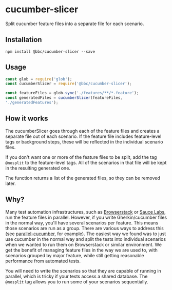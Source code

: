 # cucumber-slicer
Split cucumber feature files into a separate file for each scenario.

## Installation

``` shell
npm install @bbc/cucumber-slicer --save
```

## Usage

``` javascript
const glob = require('glob');
const cucumberSlicer = require('@bbc/cucumber-slicer');

const featureFiles = glob.sync('./features/**/*.feature');
const generatedFiles = cucumberSlicer(featureFiles,
'./generatedFeatures');

```

## How it works

The cucumberSlicer goes through each of the feature files and creates
a separate file out of each scenario. If the feature file includes
feature-level tags or background steps, these will be reflected in the
individual scenario files.

If you don't want one or more of the feature files to be split, add
the tag `@nosplit` to the feature-level tags. All of the scenarios in
that file will be kept in the resulting generated one.

The function returns a list of the generated files, so they can be
removed later.

## Why?

Many test automation infrastructures, such as
[Browserstack](https://www.browserstack.com/) or [Sauce Labs](https://saucelabs.com/), run the feature files
in parallel. However, if you write Gherkin/cucumber files in the normal way, you'll have
several scenarios per feature. This means those scenarios are run
as a group. There are various ways to address this (see
[parallel-cucumber](https://github.com/simondean/parallel-cucumber-js),
for example). The easiest way we found was to just use cucumber in the
normal way and split the tests into individual scenarios when we
wanted to run them on Browserstack or similar environment. We get the
benefit of managing feature files in the way we are used to, with
scenarios grouped by major feature, while still getting reasonable
performance from automated tests.

You will need to write the scenarios so that they are capable of running
in parallel, which is tricky if your tests access a shared database.
The `@nosplit` tag allows you to run some of your scenarios sequentially.
